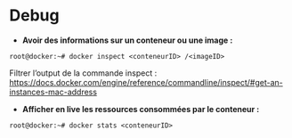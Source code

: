# Debug

- **Avoir des informations sur un conteneur ou une image :**
```
root@docker:~# docker inspect <conteneurID> /<imageID> 
```
Filtrer l’output de la commande inspect : https://docs.docker.com/engine/reference/commandline/inspect/#get-an-instances-mac-address

- **Afficher en live les ressources consommées par le conteneur :**
```
root@docker:~# docker stats <conteneurID> 
```
